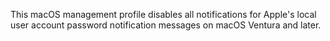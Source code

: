 This macOS management profile disables all notifications for Apple's local user account password notification messages on macOS Ventura and later.